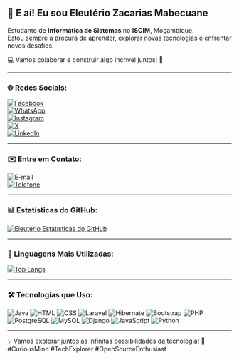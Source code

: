 ## 👋 E aí! Eu sou **Eleutério Zacarias Mabecuane**  
Estudante de **Informática de Sistemas** no **ISCIM**, Moçambique.  
Estou sempre à procura de aprender, explorar novas tecnologias e enfrentar novos desafios.  

💻 Vamos colaborar e construir algo incrível juntos! 🚀  

---

### 🌐 Redes Sociais:
[![Facebook](https://img.shields.io/badge/Facebook-1877F2?style=for-the-badge&logo=facebook&logoColor=white)](https://www.facebook.com/share/2LTLJ2kSt1qFKXbH/?mibextid=qi2Omg)  
[![WhatsApp](https://img.shields.io/badge/WhatsApp-25D366?style=for-the-badge&logo=whatsapp&logoColor=white)](https://wa.me/qr/ICKLYOIN72LPO1)  
[![Instagram](https://img.shields.io/badge/Instagram-E4405F?style=for-the-badge&logo=instagram&logoColor=white)](https://www.instagram.com/junior_mabecuane?igshid=dWZ3ZmNlMnJqNXlj)  
[![X](https://img.shields.io/badge/X-000000?style=for-the-badge&logo=x&logoColor=white)](https://x.com/Eleuterio_ZM)  
[![LinkedIn](https://img.shields.io/badge/LinkedIn-0077B5?style=for-the-badge&logo=linkedin&logoColor=white)](https://www.linkedin.com/in/seu-nome-personalizado/)


---

### ✉️ Entre em Contato:
[![E-mail](https://img.shields.io/badge/Email-juniormabecuane7%40gmail.com-blue?style=for-the-badge&logo=Gmail)](mailto:juniormabecuane7@gmail.com)  
[![Telefone](https://img.shields.io/badge/Telefone-%2B258844318136-blue?style=for-the-badge&logo=Phone)](tel:+258844318136)  

---

### 📊 Estatísticas do GitHub:  
[![Eleuterio Estatísticas do GitHub](https://github-readme-stats.vercel.app/api?username=EleuterioZM&show_icons=true&theme=dracula)](https://github.com/anuraghazra/github-readme-stats)  

---

### 🌟 Linguagens Mais Utilizadas:  
[![Top Langs](https://github-readme-stats.vercel.app/api/top-langs/?username=EleuterioZM&layout=compact&theme=radical)](https://github.com/EleuterioZM)  

---

### 🛠️ Tecnologias que Uso:  

![Java](https://img.shields.io/badge/Java-007396?style=for-the-badge&logo=java&logoColor=white) 
![HTML](https://img.shields.io/badge/HTML5-E34F26?style=for-the-badge&logo=html5&logoColor=white) 
![CSS](https://img.shields.io/badge/CSS3-1572B6?style=for-the-badge&logo=css3&logoColor=white) 
![Laravel](https://img.shields.io/badge/Laravel-FF2D20?style=for-the-badge&logo=laravel&logoColor=white) 
![Hibernate](https://img.shields.io/badge/Hibernate-59666C?style=for-the-badge&logo=hibernate&logoColor=white) 
![Bootstrap](https://img.shields.io/badge/Bootstrap-7952B3?style=for-the-badge&logo=bootstrap&logoColor=white) 
![PHP](https://img.shields.io/badge/PHP-777BB4?style=for-the-badge&logo=php&logoColor=white) 
![PostgreSQL](https://img.shields.io/badge/PostgreSQL-336791?style=for-the-badge&logo=postgresql&logoColor=white) 
![MySQL](https://img.shields.io/badge/MySQL-4479A1?style=for-the-badge&logo=mysql&logoColor=white) 
![Django](https://img.shields.io/badge/Django-092E20?style=for-the-badge&logo=django&logoColor=white) 
![JavaScript](https://img.shields.io/badge/JavaScript-F7DF1E?style=for-the-badge&logo=javascript&logoColor=black) 
![Python](https://img.shields.io/badge/Python-3776AB?style=for-the-badge&logo=python&logoColor=white)


---

💡 Vamos explorar juntos as infinitas possibilidades da tecnologia! 🌟  
#CuriousMind #TechExplorer #OpenSourceEnthusiast  
